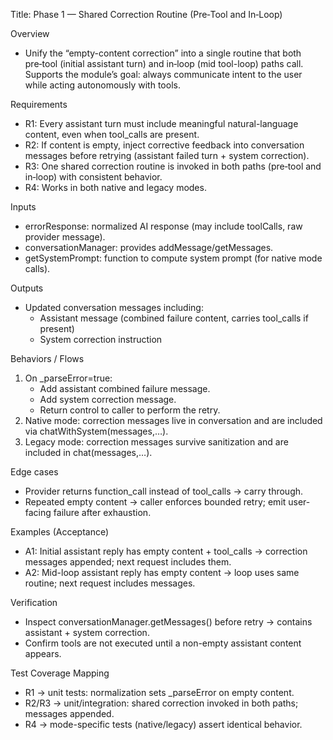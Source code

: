 Title: Phase 1 — Shared Correction Routine (Pre‑Tool and In‑Loop)

Overview
- Unify the “empty-content correction” into a single routine that both pre‑tool (initial assistant turn) and in‑loop (mid tool-loop) paths call. Supports the module’s goal: always communicate intent to the user while acting autonomously with tools.

Requirements
- R1: Every assistant turn must include meaningful natural-language content, even when tool_calls are present.
- R2: If content is empty, inject corrective feedback into conversation messages before retrying (assistant failed turn + system correction).
- R3: One shared correction routine is invoked in both paths (pre‑tool and in‑loop) with consistent behavior.
- R4: Works in both native and legacy modes.

Inputs
- errorResponse: normalized AI response (may include toolCalls, raw provider message).
- conversationManager: provides addMessage/getMessages.
- getSystemPrompt: function to compute system prompt (for native mode calls).

Outputs
- Updated conversation messages including:
  - Assistant message (combined failure content, carries tool_calls if present)
  - System correction instruction

Behaviors / Flows
1) On _parseError=true:
   - Add assistant combined failure message.
   - Add system correction message.
   - Return control to caller to perform the retry.
2) Native mode: correction messages live in conversation and are included via chatWithSystem(messages,…).
3) Legacy mode: correction messages survive sanitization and are included in chat(messages,…).

Edge cases
- Provider returns function_call instead of tool_calls → carry through.
- Repeated empty content → caller enforces bounded retry; emit user-facing failure after exhaustion.

Examples (Acceptance)
- A1: Initial assistant reply has empty content + tool_calls → correction messages appended; next request includes them.
- A2: Mid-loop assistant reply has empty content → loop uses same routine; next request includes messages.

Verification
- Inspect conversationManager.getMessages() before retry → contains assistant + system correction.
- Confirm tools are not executed until a non-empty assistant content appears.

Test Coverage Mapping
- R1 → unit tests: normalization sets _parseError on empty content.
- R2/R3 → unit/integration: shared correction invoked in both paths; messages appended.
- R4 → mode-specific tests (native/legacy) assert identical behavior.

